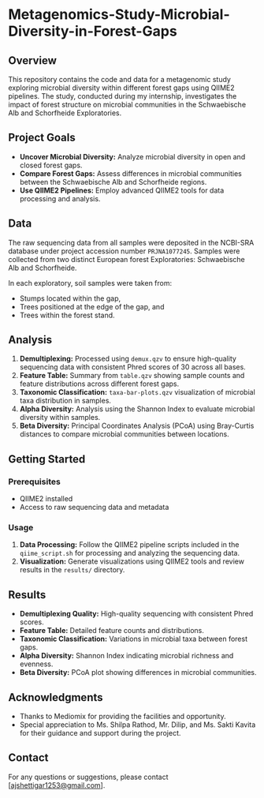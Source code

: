 # Metagenomics-Study-Microbial-Diversity-in-Forest-Gaps

## Overview

This repository contains the code and data for a metagenomic study exploring microbial diversity within different forest gaps using QIIME2 pipelines. The study, conducted during my internship, investigates the impact of forest structure on microbial communities in the Schwaebische Alb and Schorfheide Exploratories.

## Project Goals

- **Uncover Microbial Diversity:** Analyze microbial diversity in open and closed forest gaps.
- **Compare Forest Gaps:** Assess differences in microbial communities between the Schwaebische Alb and Schorfheide regions.
- **Use QIIME2 Pipelines:** Employ advanced QIIME2 tools for data processing and analysis.

## Data

The raw sequencing data from all samples were deposited in the NCBI-SRA database under project accession number `PRJNA1077245`. Samples were collected from two distinct European forest Exploratories: Schwaebische Alb and Schorfheide. 

In each exploratory, soil samples were taken from:
- Stumps located within the gap,
- Trees positioned at the edge of the gap, and
- Trees within the forest stand.

## Analysis

1. **Demultiplexing:** Processed using `demux.qzv` to ensure high-quality sequencing data with consistent Phred scores of 30 across all bases.
2. **Feature Table:** Summary from `table.qzv` showing sample counts and feature distributions across different forest gaps.
3. **Taxonomic Classification:** `taxa-bar-plots.qzv` visualization of microbial taxa distribution in samples.
4. **Alpha Diversity:** Analysis using the Shannon Index to evaluate microbial diversity within samples.
5. **Beta Diversity:** Principal Coordinates Analysis (PCoA) using Bray-Curtis distances to compare microbial communities between locations.

## Getting Started

### Prerequisites

- QIIME2 installed
- Access to raw sequencing data and metadata

### Usage

1. **Data Processing:** Follow the QIIME2 pipeline scripts included in the `qiime_script.sh` for processing and analyzing the sequencing data.
2. **Visualization:** Generate visualizations using QIIME2 tools and review results in the `results/` directory.

## Results

- **Demultiplexing Quality:** High-quality sequencing with consistent Phred scores.
- **Feature Table:** Detailed feature counts and distributions.
- **Taxonomic Classification:** Variations in microbial taxa between forest gaps.
- **Alpha Diversity:** Shannon Index indicating microbial richness and evenness.
- **Beta Diversity:** PCoA plot showing differences in microbial communities.

## Acknowledgments

- Thanks to Mediomix for providing the facilities and opportunity.
- Special appreciation to Ms. Shilpa Rathod, Mr. Dilip, and Ms. Sakti Kavita for their guidance and support during the project.

## Contact

For any questions or suggestions, please contact [ajshettigar1253@gmail.com].
